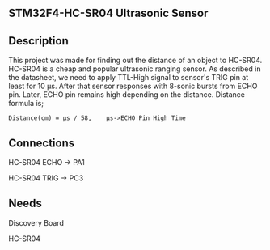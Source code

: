 ## STM32F4-HC-SR04 Ultrasonic Sensor

## Description

This project was made for finding out the distance of an object to HC-SR04. HC-SR04 is a cheap and popular ultrasonic ranging sensor. As described in the datasheet, we need to apply TTL-High signal to sensor's TRIG pin at least for 10 μs. After that sensor responses with 8-sonic bursts from ECHO pin. Later, ECHO pin remains high depending on the distance. Distance formula is;

    Distance(cm) = μs / 58,    μs->ECHO Pin High Time

## Connections

HC-SR04 ECHO -> PA1

HC-SR04 TRIG -> PC3

## Needs

Discovery Board

HC-SR04
